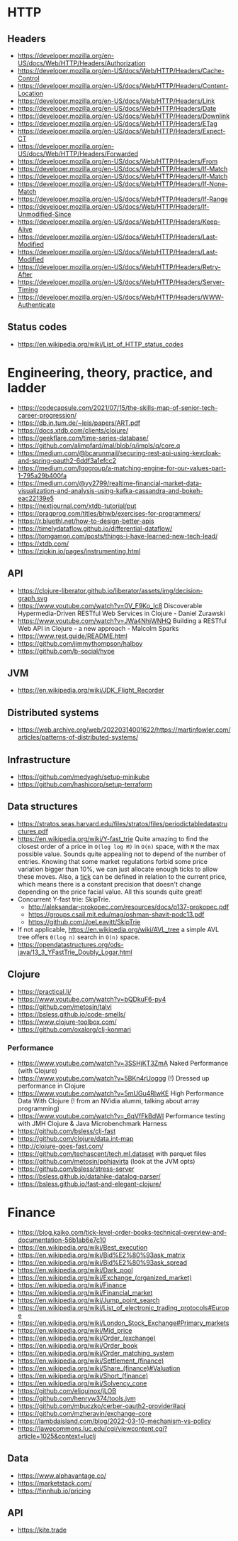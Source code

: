 # HTTP

## Headers

- https://developer.mozilla.org/en-US/docs/Web/HTTP/Headers/Authorization
- https://developer.mozilla.org/en-US/docs/Web/HTTP/Headers/Cache-Control
- https://developer.mozilla.org/en-US/docs/Web/HTTP/Headers/Content-Location
- https://developer.mozilla.org/en-US/docs/Web/HTTP/Headers/Link
- https://developer.mozilla.org/en-US/docs/Web/HTTP/Headers/Date
- https://developer.mozilla.org/en-US/docs/Web/HTTP/Headers/Downlink
- https://developer.mozilla.org/en-US/docs/Web/HTTP/Headers/ETag
- https://developer.mozilla.org/en-US/docs/Web/HTTP/Headers/Expect-CT
- https://developer.mozilla.org/en-US/docs/Web/HTTP/Headers/Forwarded
- https://developer.mozilla.org/en-US/docs/Web/HTTP/Headers/From
- https://developer.mozilla.org/en-US/docs/Web/HTTP/Headers/If-Match
- https://developer.mozilla.org/en-US/docs/Web/HTTP/Headers/If-Match
- https://developer.mozilla.org/en-US/docs/Web/HTTP/Headers/If-None-Match
- https://developer.mozilla.org/en-US/docs/Web/HTTP/Headers/If-Range
- https://developer.mozilla.org/en-US/docs/Web/HTTP/Headers/If-Unmodified-Since
- https://developer.mozilla.org/en-US/docs/Web/HTTP/Headers/Keep-Alive
- https://developer.mozilla.org/en-US/docs/Web/HTTP/Headers/Last-Modified
- https://developer.mozilla.org/en-US/docs/Web/HTTP/Headers/Last-Modified
- https://developer.mozilla.org/en-US/docs/Web/HTTP/Headers/Retry-After
- https://developer.mozilla.org/en-US/docs/Web/HTTP/Headers/Server-Timing
- https://developer.mozilla.org/en-US/docs/Web/HTTP/Headers/WWW-Authenticate

## Status codes

- https://en.wikipedia.org/wiki/List_of_HTTP_status_codes

# Engineering, theory, practice, and ladder

- https://codecapsule.com/2021/07/15/the-skills-map-of-senior-tech-career-progression/
- https://db.in.tum.de/~leis/papers/ART.pdf
- https://docs.xtdb.com/clients/clojure/
- https://geekflare.com/time-series-database/
- https://github.com/alimpfard/mal/blob/q/impls/q/core.q
- https://medium.com/@bcarunmail/securing-rest-api-using-keycloak-and-spring-oauth2-6ddf3a1efcc2
- https://medium.com/lgogroup/a-matching-engine-for-our-values-part-1-795a29b400fa
- https://medium.com/@yy2799/realtime-financial-market-data-visualization-and-analysis-using-kafka-cassandra-and-bokeh-eac22139e5
- https://nextjournal.com/xtdb-tutorial/put
- https://pragprog.com/titles/bhwb/exercises-for-programmers/
- https://r.bluethl.net/how-to-design-better-apis
- https://timelydataflow.github.io/differential-dataflow/
- https://tomgamon.com/posts/things-i-have-learned-new-tech-lead/
- https://xtdb.com/
- https://zipkin.io/pages/instrumenting.html

## API

- https://clojure-liberator.github.io/liberator/assets/img/decision-graph.svg
- https://www.youtube.com/watch?v=0V_F9Ko_Ic8 Discoverable Hypermedia-Driven RESTful Web Services in Clojure - Daniel Zurawski
- https://www.youtube.com/watch?v=JWa4NhjWNHQ Building a RESTful Web API in Clojure - a new approach - Malcolm Sparks
- https://www.rest.guide/README.html
- https://github.com/jimmythompson/halboy
- https://github.com/b-social/hype

## JVM

- https://en.wikipedia.org/wiki/JDK_Flight_Recorder

## Distributed systems

- https://web.archive.org/web/20220314001622/https://martinfowler.com/articles/patterns-of-distributed-systems/

## Infrastructure

- https://github.com/medyagh/setup-minikube
- https://github.com/hashicorp/setup-terraform

## Data structures

- https://stratos.seas.harvard.edu/files/stratos/files/periodictabledatastructures.pdf
- https://en.wikipedia.org/wiki/Y-fast_trie Quite amazing to find the
  closest order of a price in `O(log log M)` in `O(n)` space, with `M`
  the max possible value. Sounds quite appealing not to depend of the
  number of entries. Knowing that some market regulations forbid some
  price variation bigger than 10%, we can just allocate enough ticks
  to allow these moves. Also, a
  [tick](https://en.wikipedia.org/wiki/Tick_size) can be defined in
  relation to the current price, which means there is a constant
  precision that doesn't change depending on the price facial
  value. All this sounds quite great!
- Concurrent Y-fast trie: SkipTrie.
  - http://aleksandar-prokopec.com/resources/docs/p137-prokopec.pdf
  - https://groups.csail.mit.edu/mag/oshman-shavit-podc13.pdf
  - https://github.com/JoeLeavitt/SkipTrie
- If not applicable, https://en.wikipedia.org/wiki/AVL_tree a simple
  AVL tree offers `Θ(log n)` search in `O(n)` space.
- https://opendatastructures.org/ods-java/13_3_YFastTrie_Doubly_Logar.html

## Clojure

- https://practical.li/
- https://www.youtube.com/watch?v=bQDkuF6-py4
- https://github.com/metosin/talvi
- https://bsless.github.io/code-smells/
- https://www.clojure-toolbox.com/
- https://github.com/oxalorg/clj-konmari

### Performance

- https://www.youtube.com/watch?v=3SSHjKT3ZmA Naked Performance (with Clojure)
- https://www.youtube.com/watch?v=5BKn4rUoggg (!) Dressed up performance in Clojure
- https://www.youtube.com/watch?v=5mUGu4RlwKE High Performance Data With Clojure (! from an NVidia alumni, talking about array programming)
- https://www.youtube.com/watch?v=_6qVfFkBdWI Performance testing with JMH Clojure & Java Microbenchmark Harness
- https://github.com/bsless/clj-fast
- https://github.com/clojure/data.int-map
- http://clojure-goes-fast.com/
- https://github.com/techascent/tech.ml.dataset with parquet files
- https://github.com/metosin/pohjavirta (look at the JVM opts)
- https://github.com/bsless/stress-server
- https://bsless.github.io/datahike-datalog-parser/
- https://bsless.github.io/fast-and-elegant-clojure/

# Finance

- https://blog.kaiko.com/tick-level-order-books-technical-overview-and-documentation-56b1ab6e7c10
- https://en.wikipedia.org/wiki/Best_execution
- https://en.wikipedia.org/wiki/Bid%E2%80%93ask_matrix
- https://en.wikipedia.org/wiki/Bid%E2%80%93ask_spread
- https://en.wikipedia.org/wiki/Dark_pool
- https://en.wikipedia.org/wiki/Exchange_(organized_market)
- https://en.wikipedia.org/wiki/Finance
- https://en.wikipedia.org/wiki/Financial_market
- https://en.wikipedia.org/wiki/Jump_point_search
- https://en.wikipedia.org/wiki/List_of_electronic_trading_protocols#Europe
- https://en.wikipedia.org/wiki/London_Stock_Exchange#Primary_markets
- https://en.wikipedia.org/wiki/Mid_price
- https://en.wikipedia.org/wiki/Order_(exchange)
- https://en.wikipedia.org/wiki/Order_book
- https://en.wikipedia.org/wiki/Order_matching_system
- https://en.wikipedia.org/wiki/Settlement_(finance)
- https://en.wikipedia.org/wiki/Share_(finance)#Valuation
- https://en.wikipedia.org/wiki/Short_(finance)
- https://en.wikipedia.org/wiki/Solvency_cone
- https://github.com/eliquinox/jLOB
- https://github.com/henryw374/tools.jvm
- https://github.com/mbuczko/cerber-oauth2-provider#api
- https://github.com/mzheravin/exchange-core
- https://lambdaisland.com/blog/2022-03-10-mechanism-vs-policy
- https://lawecommons.luc.edu/cgi/viewcontent.cgi?article=1025&context=luclj

## Data

- https://www.alphavantage.co/
- https://marketstack.com/
- https://finnhub.io/pricing

## API

- https://kite.trade
